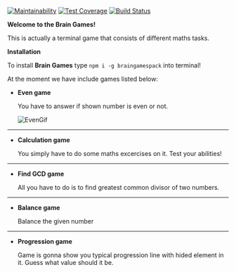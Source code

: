 [![Maintainability](https://api.codeclimate.com/v1/badges/48280bc927f8aae4422c/maintainability)](https://codeclimate.com/github/yoscro/project-lvl1-s316/maintainability) [![Test Coverage](https://api.codeclimate.com/v1/badges/48280bc927f8aae4422c/test_coverage)](https://codeclimate.com/github/yoscro/project-lvl1-s316/test_coverage) [![Build Status](https://travis-ci.org/yoscro/project-lvl1-s316.svg?branch=master)](https://travis-ci.org/yoscro/project-lvl1-s316)

**Welcome to the Brain Games!**

This is actually a terminal game that consists of different maths tasks. 

**Installation**

To install **Brain Games** type ```npm i -g braingamespack``` into terminal!

At the moment we have include games listed below:

- **Even game**

  You have to answer if shown number is even or not.

  ![EvenGif](https://github.com/yoscro/project-lvl1-s316/blob/master/gifs/even.gif)

---

- **Calculation game**

  You simply have to do some maths excercises on it. Test your abilities!

---

- **Find GCD game**

  All you have to do is to find greatest common divisor of two numbers.

---

- **Balance game**

  Balance the given number

---

- **Progression game**

  Game is gonna show you typical progression line with hided element in it. Guess what value should it be.
